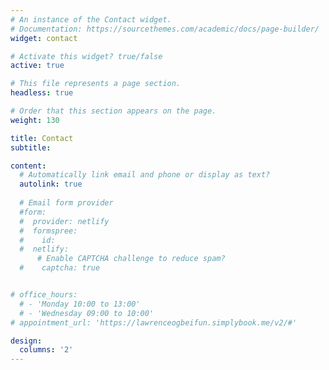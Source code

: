 ```yaml
---
# An instance of the Contact widget.
# Documentation: https://sourcethemes.com/academic/docs/page-builder/
widget: contact

# Activate this widget? true/false
active: true

# This file represents a page section.
headless: true

# Order that this section appears on the page.
weight: 130

title: Contact
subtitle:

content:
  # Automatically link email and phone or display as text?
  autolink: true
  
  # Email form provider
  #form:
  #  provider: netlify
  #  formspree:
  #    id:
  #  netlify:
      # Enable CAPTCHA challenge to reduce spam?
  #    captcha: true


# office_hours:
  # - 'Monday 10:00 to 13:00'
  # - 'Wednesday 09:00 to 10:00'
# appointment_url: 'https://lawrenceogbeifun.simplybook.me/v2/#'

design:
  columns: '2'
---
```

